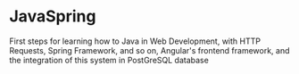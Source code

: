 # JavaSpring
First steps for learning how to Java in Web Development, with HTTP Requests, Spring Framework, and so on, Angular's frontend framework, and the integration of this system in PostGreSQL database

